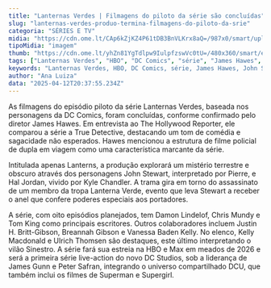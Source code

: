 ```yaml
---
title: "Lanternas Verdes | Filmagens do piloto da série são concluídas"
slug: "lanternas-verdes-produo-termina-filmagens-do-piloto-da-srie"
categoria: "SÉRIES E TV"
midia: "https://cdn.ome.lt/CAp6kZjKZ4P61tDB3BnVLKrx8aQ=/987x0/smart/uploads/conteudo/fotos/lanternas_CCZhfkd.jpg"
tipoMidia: "imagem"
thumb: "https://cdn.ome.lt/yhZn81YgTdlpw9IulpfzswVc0tU=/480x360/smart/extras/conteudos/lanternas_jDlzoXT.jpg"
tags: ["Lanternas Verdes", "HBO", "DC Comics", "série", "James Hawes", "John Stewart", "Hal Jordan", "DCU", "DC Studios", "James Gunn", "Peter Safran"]
keywords: "Lanternas Verdes, HBO, DC Comics, série, James Hawes, John Stewart, Hal Jordan, DCU, DC Studios, James Gunn, Peter Safran"
author: "Ana Luiza"
data: "2025-04-12T20:37:55.234Z"
---
```


As filmagens do episódio piloto da série Lanternas Verdes, baseada nos personagens da DC Comics, foram concluídas, conforme confirmado pelo diretor James Hawes. Em entrevista ao The Hollywood Reporter, ele comparou a série a True Detective, destacando um tom de comédia e sagacidade não esperados. Hawes mencionou a estrutura de filme policial de dupla em viagem como uma característica marcante da série.

Intitulada apenas Lanterns, a produção explorará um mistério terrestre e obscuro através dos personagens John Stewart, interpretado por Pierre, e Hal Jordan, vivido por Kyle Chandler. A trama gira em torno do assassinato de um membro da tropa Lanterna Verde, evento que leva Stewart a receber o anel que confere poderes especiais aos portadores.

A série, com oito episódios planejados, tem Damon Lindelof, Chris Mundy e Tom King como principais escritores. Outros colaboradores incluem Justin H. Britt-Gibson, Breannah Gibson e Vanessa Baden Kelly. No elenco, Kelly Macdonald e Ulrich Thomsen são destaques, este último interpretando o vilão Sinestro. A série fará sua estreia na HBO e Max em meados de 2026 e será a primeira série live-action do novo DC Studios, sob a liderança de James Gunn e Peter Safran, integrando o universo compartilhado DCU, que também inclui os filmes de Superman e Supergirl.
